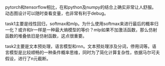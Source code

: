 pytorch和tensorflow相比，在和python及numpy的结合上确实非常让人舒服。
动态图设计可以随时查看变量，也非常有利于debug。

task1主要是线性回归，softmax和mlp。为什么使用softmax来进行最后的概率归一化？或许和lr一样是一种最大熵模型的等价？mlp如果不加激活函数，那么仿射函数的堆叠依旧是仿射函数，这点很重要。

task2主要是文本预处理，语言模型和rnn。文本预处理涉及分词，停用词等。语言模型是比较顺畅的一种条件概率思维，同时为了简化计算复杂性，依据马尔可夫假设，进行了n元截断。
